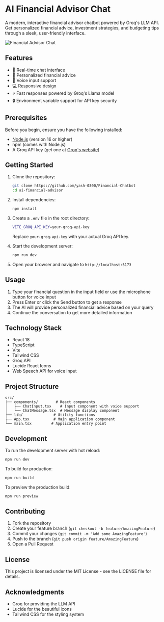 # AI Financial Advisor Chat

A modern, interactive financial advisor chatbot powered by Groq's LLM API. Get personalized financial advice, investment strategies, and budgeting tips through a sleek, user-friendly interface.

![Financial Advisor Chat](https://images.unsplash.com/photo-1579621970563-ebec7560ff3e?auto=format&fit=crop&q=80&w=1200)

## Features

- 💬 Real-time chat interface
- 🎯 Personalized financial advice
- 🎤 Voice input support
- 💻 Responsive design
- ⚡ Fast responses powered by Groq's Llama model
- 🔒 Environment variable support for API key security

## Prerequisites

Before you begin, ensure you have the following installed:
- [Node.js](https://nodejs.org/) (version 16 or higher)
- npm (comes with Node.js)
- A Groq API key (get one at [Groq's website](https://groq.com))

## Getting Started

1. Clone the repository:
   ```bash
   git clone https://github.com/yash-0300/Financial-Chatbot
   cd ai-financial-advisor
   ```

2. Install dependencies:
   ```bash
   npm install
   ```

3. Create a `.env` file in the root directory:
   ```bash
   VITE_GROQ_API_KEY=your-groq-api-key
   ```
   Replace `your-groq-api-key` with your actual Groq API key.

4. Start the development server:
   ```bash
   npm run dev
   ```

5. Open your browser and navigate to `http://localhost:5173`

## Usage

1. Type your financial question in the input field or use the microphone button for voice input
2. Press Enter or click the Send button to get a response
3. The AI will provide personalized financial advice based on your query
4. Continue the conversation to get more detailed information

## Technology Stack

- React 18
- TypeScript
- Vite
- Tailwind CSS
- Groq API
- Lucide React Icons
- Web Speech API for voice input

## Project Structure

```
src/
├── components/        # React components
│   ├── ChatInput.tsx    # Input component with voice support
│   └── ChatMessage.tsx  # Message display component
├── lib/              # Utility functions
├── App.tsx           # Main application component
└── main.tsx         # Application entry point
```

## Development

To run the development server with hot reload:
```bash
npm run dev
```

To build for production:
```bash
npm run build
```

To preview the production build:
```bash
npm run preview
```

## Contributing

1. Fork the repository
2. Create your feature branch (`git checkout -b feature/AmazingFeature`)
3. Commit your changes (`git commit -m 'Add some AmazingFeature'`)
4. Push to the branch (`git push origin feature/AmazingFeature`)
5. Open a Pull Request

## License

This project is licensed under the MIT License - see the LICENSE file for details.

## Acknowledgments

- Groq for providing the LLM API
- Lucide for the beautiful icons
- Tailwind CSS for the styling system
